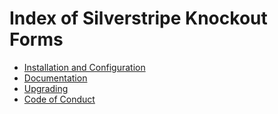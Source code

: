 # Index of Silverstripe Knockout Forms

* [Installation and Configuration](installationconfiguration.md)
* [Documentation](documentation.md)
* [Upgrading](upgrading.md)
* [Code of Conduct](codeofconduct.md)
